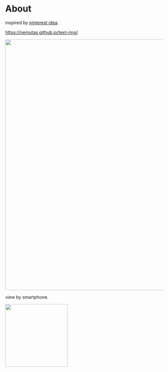 # About
inspired by [pinterest idea](https://www.pinterest.jp/pin/640355640805108371/).

https://nemutas.github.io/text-ring/

<img src='https://user-images.githubusercontent.com/46724121/218460045-c0fe98bf-7618-4bcb-a820-01b7bf421b3e.jpg' width='800' />

view by smartphone.

<img src='https://user-images.githubusercontent.com/46724121/218460294-22e7419b-50ba-426c-a2be-2f1375b03e16.png' width='200' />
